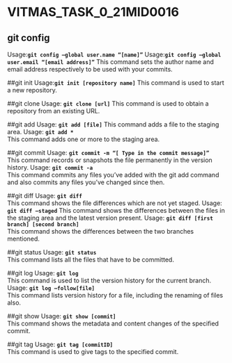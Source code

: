 # VITMAS_TASK_0_21MID0016

## git config
Usage:**`git config –global user.name “[name]”`** 
Usage:**`git config –global user.email “[email address]”`** 
This command sets the author name and email address respectively to be used with your commits.

##git init
Usage:**`git init [repository name]`**
This command is used to start a new repository.

##git clone
Usage: **`git clone [url]`**
This command is used to obtain a repository from an existing URL.

##git add
Usage: **`git add [file]`**
This command adds a file to the staging area.
Usage: **`git add *`**  
This command adds one or more to the staging area.

##git commit
Usage: **`git commit -m “[ Type in the commit message]”`**  
This command records or snapshots the file permanently in the version history.
Usage: **`git commit -a`**  
This command commits any files you’ve added with the git add command and also commits any files you’ve changed since then.

##git diff
Usage: **`git diff`**  
This command shows the file differences which are not yet staged.
Usage: **`git diff –staged`** 
This command shows the differences between the files in the staging area and the latest version present.
Usage: **`git diff [first branch] [second branch]`**  
This command shows the differences between the two branches mentioned.

##git status
Usage: **`git status`**  
This command lists all the files that have to be committed.

##git log
Usage: **`git log`**  
This command is used to list the version history for the current branch.
Usage: **`git log –follow[file]`**  
This command lists version history for a file, including the renaming of files also.

##git show
Usage: **`git show [commit]`**  
This command shows the metadata and content changes of the specified commit.

##git tag
Usage: **`git tag [commitID]`**  
This command is used to give tags to the specified commit.

